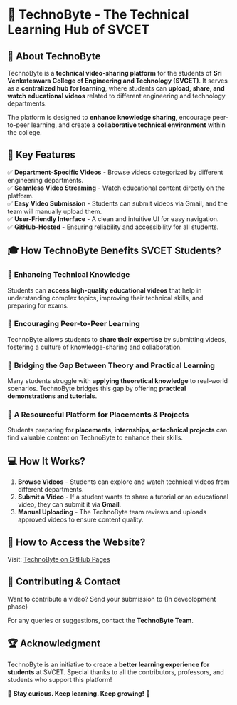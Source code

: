 # 🚀 TechnoByte - The Technical Learning Hub of SVCET  



## 🎯 About TechnoByte  
TechnoByte is a **technical video-sharing platform** for the students of **Sri Venkateswara College of Engineering and Technology (SVCET)**. It serves as a **centralized hub for learning**, where students can **upload, share, and watch educational videos** related to different engineering and technology departments.  

The platform is designed to **enhance knowledge sharing**, encourage peer-to-peer learning, and create a **collaborative technical environment** within the college.  

## 🌟 **Key Features**  
✅ **Department-Specific Videos** - Browse videos categorized by different engineering departments.  
✅ **Seamless Video Streaming** - Watch educational content directly on the platform.  
✅ **Easy Video Submission** - Students can submit videos via Gmail, and the team will manually upload them.  
✅ **User-Friendly Interface** - A clean and intuitive UI for easy navigation.  
✅ **GitHub-Hosted** - Ensuring reliability and accessibility for all students.  

## 🎓 **How TechnoByte Benefits SVCET Students?**  

### 🔹 **Enhancing Technical Knowledge**  
Students can **access high-quality educational videos** that help in understanding complex topics, improving their technical skills, and preparing for exams.  

### 🔹 **Encouraging Peer-to-Peer Learning**  
TechnoByte allows students to **share their expertise** by submitting videos, fostering a culture of knowledge-sharing and collaboration.  

### 🔹 **Bridging the Gap Between Theory and Practical Learning**  
Many students struggle with **applying theoretical knowledge** to real-world scenarios. TechnoByte bridges this gap by offering **practical demonstrations and tutorials**.  

### 🔹 **A Resourceful Platform for Placements & Projects**  
Students preparing for **placements, internships, or technical projects** can find valuable content on TechnoByte to enhance their skills.  

## 💻 **How It Works?**  
1. **Browse Videos** - Students can explore and watch technical videos from different departments.  
2. **Submit a Video** - If a student wants to share a tutorial or an educational video, they can submit it via **Gmail**.  
3. **Manual Uploading** - The TechnoByte team reviews and uploads approved videos to ensure content quality.  

## 🚀 **How to Access the Website?**  
Visit: [TechnoByte on GitHub Pages](https://aabhash-paudel.github.io/TechnoByte/)  

## 📧 **Contributing & Contact**  
Want to contribute a video? Send your submission to  {In deveolopment phase}

For any queries or suggestions, contact the **TechnoByte Team**.  

## 🏆 **Acknowledgment**  
TechnoByte is an initiative to create a **better learning experience for students** at SVCET. Special thanks to all the contributors, professors, and students who support this platform!  

📢 **Stay curious. Keep learning. Keep growing!** 🚀  

